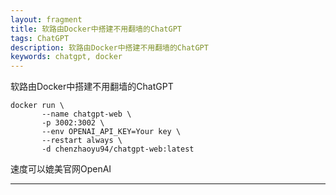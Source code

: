 ```yaml
---
layout: fragment
title: 软路由Docker中搭建不用翻墙的ChatGPT
tags: ChatGPT
description: 软路由Docker中搭建不用翻墙的ChatGPT
keywords: chatgpt, docker
---
```


软路由Docker中搭建不用翻墙的ChatGPT

```
docker run \
       --name chatgpt-web \
       -p 3002:3002 \
       --env OPENAI_API_KEY=Your key \
       --restart always \
       -d chenzhaoyu94/chatgpt-web:latest
```

速度可以媲美官网OpenAI


-------
